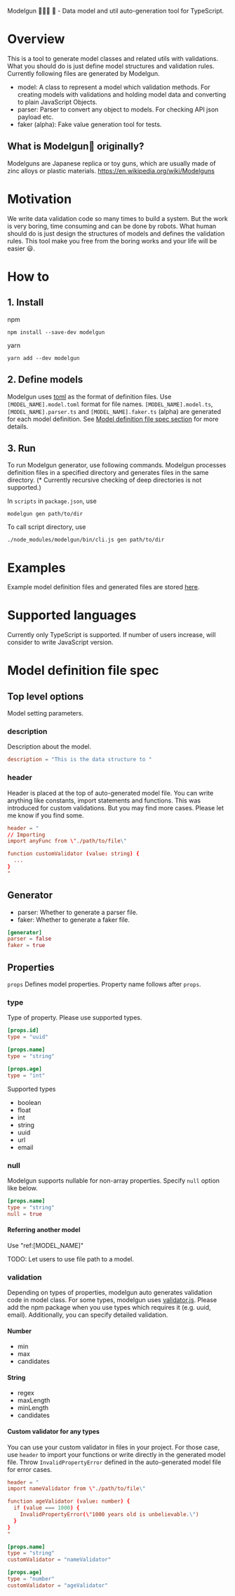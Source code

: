 Modelgun 👾👾👾 🔫 - Data model and util auto-generation tool for TypeScript.

# Overview
This is a tool to generate model classes and related utils with validations.
What you should do is just define model structures and validation rules.
Currently following files are generated by Modelgun.

- model: A class to represent a model which validation methods. For creating models with validations and holding model data and converting to plain JavaScript Objects.
- parser: Parser to convert any object to models. For checking API json payload etc.
- faker (alpha): Fake value generation tool for tests.

## What is Modelgun🔫 originally?
Modelguns are Japanese replica or toy guns, which are usually made of zinc alloys or plastic materials.
https://en.wikipedia.org/wiki/Modelguns

# Motivation
We write data validation code so many times to build a system. But the work is
very boring, time consuming and can be done by robots. What human should do is
just design the structures of models and defines the validation rules.
This tool make you free from the boring works and your life will be easier 😃.

# How to

## 1. Install
npm
```
npm install --save-dev modelgun
```

yarn
```
yarn add --dev modelgun
```

## 2. Define models
Modelgun uses [toml](https://github.com/toml-lang/toml) as the format of
definition files. Use `[MODEL_NAME].model.toml` format for file names.
`[MODEL_NAME].model.ts`, `[MODEL_NAME].parser.ts` and `[MODEL_NAME].faker.ts` (alpha)
are generated for each model definition. See [Model definition file spec section](#model-definition-file-spec) for more details.

## 3. Run
To run Modelgun generator, use following commands.
Modelgun processes definition files in a specified directory and generates files
in the same directory. (* Currently recursive checking of deep directories is not supported.)

In `scripts` in `package.json`, use
```
modelgun gen path/to/dir
```

To call script directory, use
```
./node_modules/modelgun/bin/cli.js gen path/to/dir
```

# Examples
Example model definition files and generated files are stored [here](https://github.com/ku6ryo/modelgun/tree/master/examples).

# Supported languages
Currently only TypeScript is supported. If number of users increase, will consider
to write JavaScript version.

# Model definition file spec

## Top level options
Model setting parameters.

### description
Description about the model.
```toml
description = "This is the data structure to "
```

### header
Header is placed at the top of auto-generated model file. You can write anything like constants, import statements and functions. This was introduced for custom validations.
But you may find more cases. Please let me know if you find some.
```toml
header = "
// Importing
import anyFunc from \"./path/to/file\"

function customValidator (value: string) {
  ...
}
"
```

## Generator
- parser: Whether to generate a parser file.
- faker: Whether to generate a faker file.
```toml
[generator]
parser = false
faker = true
```

## Properties
`props` Defines model properties. Property name follows after `props`.

### type
Type of property. Please use supported types.
```toml
[props.id]
type = "uuid"

[props.name]
type = "string"

[props.age]
type = "int"
```

Supported types
- boolean
- float
- int
- string
- uuid
- url
- email

### null
Modelgun supports nullable for non-array properties. Specify `null` option like below.
```toml
[props.name]
type = "string"
null = true
```

#### Referring another model
Use "ref:[MODEL_NAME]"

TODO: Let users to use file path to a model.

### validation
Depending on types of properties, modelgun auto generates validation code in model class.
For some types, modelgun uses [validator.js](https://www.npmjs.com/package/validator). Please add the npm package when you use types which requires it (e.g. uuid, email).
Additionally, you can specify detailed validation.

#### Number
- min
- max
- candidates

#### String
- regex
- maxLength
- minLength
- candidates

#### Custom validator for any types
You can use your custom validator in files in your project. For those case, use
`header` to import your functions or write directly in the generated model file.
Throw `InvalidPropertyError` defined in the auto-generated model file for error
cases.

```toml
header = "
import nameValidator from \"./path/to/file\"

function ageValidator (value: number) {
  if (value === 1000) {
    InvalidPropertyError(\"1000 years old is unbelievable.\")
  }
}
"

[props.name]
type = "string"
customValidator = "nameValidator"

[props.age]
type = "number"
customValidator = "ageValidator"
```
